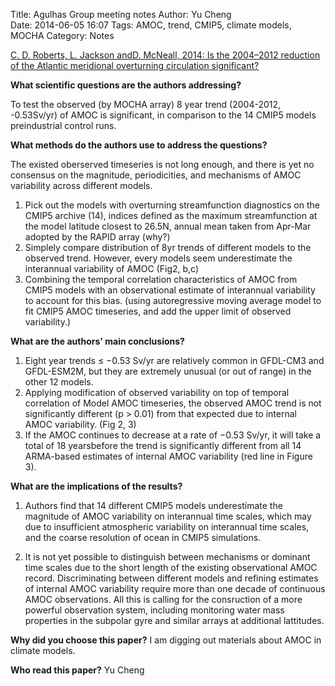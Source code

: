 Title: Agulhas Group meeting notes
Author:      Yu Cheng  
Date:        2014-06-05 16:07
Tags: AMOC, trend, CMIP5, climate models, MOCHA
Category: Notes


[C. D. Roberts, L. Jackson andD. McNeall, 2014: Is the 2004–2012 reduction of the Atlantic meridional overturning circulation significant?](http://onlinelibrary.wiley.com/doi/10.1002/2014GL059473/abstract)

**What scientific questions are the authors addressing?**

To test the observed (by MOCHA array) 8 year trend (2004-2012, -0.53Sv/yr) of AMOC is significant, in comparison to the 14 CMIP5 models preindustrial control runs.  


**What methods do the authors use to address the questions?**

The existed oberserved timeseries is not long enough, and there is yet no consensus on the magnitude, periodicities, and mechanisms of AMOC variability across different models.

1. Pick out the models with overturning streamfunction diagnostics on the CMIP5 archive (14), indices defined as the maximum streamfunction at the model latitude closest to 26.5N, annual mean taken from Apr-Mar adopted by the RAPID array (why?)
2. Simplely compare distribution of 8yr trends of different models to the observed trend. However, every models seem underestimate the interannual variability of AMOC (Fig2, b,c)
3. Combining the temporal correlation characteristics of AMOC from CMIP5 models with an observational estimate of interannual variability to account for this bias. (using autoregressive moving average model to fit CMIP5 AMOC timeseries, and add the upper limit of observed variability.)  


**What are the authors' main conclusions?**

1. Eight year trends ≤ −0.53 Sv/yr are relatively common in GFDL-CM3 and GFDL-ESM2M, but they are extremely unusual (or out of range) in the other 12 models.
2. Applying modification of observed variability on top of temporal correlation of Model AMOC timeseries, the observed AMOC trend is not significantly different (p > 0.01) from that expected due to internal AMOC variability. (Fig 2, 3)
3. If the AMOC continues to decrease at a rate of −0.53 Sv/yr, it will take a total of 18 yearsbefore the trend is significantly different from all 14 ARMA-based estimates of internal AMOC variability (red line in Figure 3).


**What are the implications of the results?**

1. Authors find that 14 different CMIP5 models underestimate the magnitude of AMOC variability on interannual time scales, which may due to insufficient atmospheric variability on interannual time scales, and the coarse resolution of ocean in CMIP5 simulations.

2. It is not yet possible to distinguish between mechanisms or dominant time scales due to the short length of the existing observational AMOC record. Discriminating between different models and refining estimates of internal AMOC variability require more than one decade of continuous AMOC observations. All this is calling for the consruction of a more powerful observation system, including monitoring water mass properties in the subpolar gyre and similar arrays at additional lattitudes.


**Why did you choose this paper?**
I am digging out materials about AMOC in climate models. 

**Who read this paper?**
Yu Cheng
